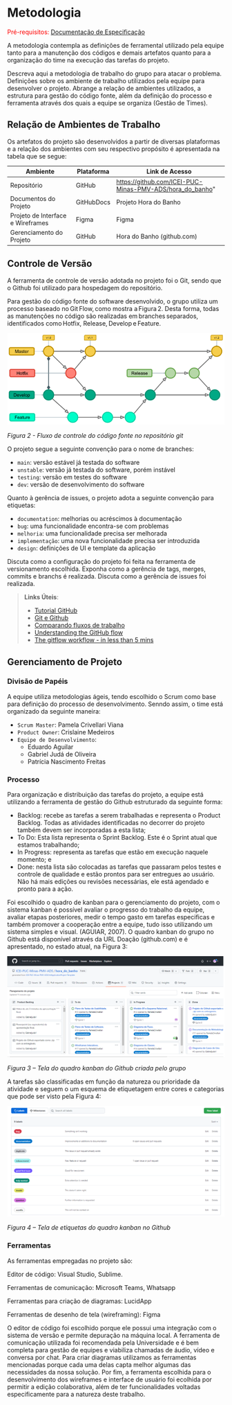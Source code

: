 
# Metodologia

<span style="color:red">Pré-requisitos: <a href="2-Especificação do Projeto.md"> Documentação de Especificação</a></span>

A metodologia contempla as definições de ferramental utilizado pela equipe tanto para a manutenção dos códigos e demais artefatos quanto para a organização do time na execução das tarefas do projeto.

Descreva aqui a metodologia de trabalho do grupo para atacar o problema. Definições sobre os ambiente de trabalho utilizados pela equipe para desenvolver o projeto. Abrange a relação de ambientes utilizados, a estrutura para gestão do código fonte, além da definição do processo e ferramenta através dos quais a equipe se organiza (Gestão de Times).

## Relação de Ambientes de Trabalho

Os artefatos do projeto são desenvolvidos a partir de diversas plataformas e a relação dos ambientes com seu respectivo propósito é apresentada na tabela que se segue:

|Ambiente |Plataforma | Link de Acesso|
|---|---|---|
|Repositório| GitHub| https://github.com/ICEI-PUC-Minas-PMV-ADS/hora_do_banho"| 
|Documentos do Projeto| GitHubDocs | Projeto Hora do Banho|
|Projeto de Interface e Wireframes| Figma| Figma|
|Gerenciamento do Projeto| GitHub| Hora do Banho (github.com)|

## Controle de Versão

A ferramenta de controle de versão adotada no projeto foi o Git, sendo que o Github foi utilizado para hospedagem do repositório.

Para gestão do código fonte do software desenvolvido, o grupo utiliza um processo baseado no Git Flow, como mostra a Figura 2. Desta forma, todas as manutenções no código são realizadas em branches separados, identificados como Hotfix, Release, Develop e Feature.  

<img src="https://github.com/ICEI-PUC-Minas-PMV-ADS/hora_do_banho/blob/main/docs/img/gitFlow.png">

*Figura 2 - Fluxo de controle do código fonte no repositório git*

O projeto segue a seguinte convenção  para o nome de branches:

- `main`: versão estável já testada do software
- `unstable`: versão já testada do software, porém instável
- `testing`: versão em testes do software
- `dev`: versão de desenvolvimento do software

Quanto à gerência de issues, o projeto adota a seguinte convenção para
etiquetas:

- `documentation`: melhorias ou acréscimos à documentação
- `bug`: uma funcionalidade encontra-se com problemas
- `melhoria`: uma funcionalidade precisa ser melhorada
- `implementação`: uma nova funcionalidade precisa ser introduzida
- `design`: definições de UI e template da aplicação

Discuta como a configuração do projeto foi feita na ferramenta de versionamento escolhida. Exponha como a gerência de tags, merges, commits e branchs é realizada. Discuta como a gerência de issues foi realizada.

> **Links Úteis**:
> - [Tutorial GitHub](https://guides.github.com/activities/hello-world/)
> - [Git e Github](https://www.youtube.com/playlist?list=PLHz_AreHm4dm7ZULPAmadvNhH6vk9oNZA)
>  - [Comparando fluxos de trabalho](https://www.atlassian.com/br/git/tutorials/comparing-workflows)
> - [Understanding the GitHub flow](https://guides.github.com/introduction/flow/)
> - [The gitflow workflow - in less than 5 mins](https://www.youtube.com/watch?v=1SXpE08hvGs)

## Gerenciamento de Projeto

### Divisão de Papéis

A equipe utiliza metodologias ágeis, tendo escolhido o Scrum como base para definição do processo de desenvolvimento.
Senndo assim, o time está organizado da seguinte maneira:

- `Scrum Master`: Pamela Crivellari Viana
- `Product Owner`: Crislaine Medeiros
- `Equipe de Desenvolvimento`:
  - Eduardo Aguilar
  - Gabriel Judá de Oliveira
  - Patrícia Nascimento Freitas

### Processo

Para organização e distribuição das tarefas do projeto, a equipe está utilizando a ferramenta de gestão do Github estruturado da seguinte forma:

- Backlog: recebe as tarefas a serem trabalhadas e representa o Product Backlog. Todas as atividades identificadas no decorrer do projeto também devem ser incorporadas a esta lista;
- To Do: Esta lista representa o Sprint Backlog. Este é o Sprint atual que estamos trabalhando;
- In Progress: representa as tarefas que estão em execução naquele momento; e
- Done: nesta lista são colocadas as tarefas que passaram pelos testes e controle de qualidade e estão prontos para ser entregues ao usuário. Não há mais edições ou revisões necessárias, ele está agendado e pronto para a ação.

Foi escolhido o quadro de kanban para o gerenciamento do projeto, com o sistema kanban é possível avaliar o progresso do trabalho da equipe, avaliar etapas posteriores, medir o tempo gasto em tarefas especificas e também promover a cooperação entre a equipe, tudo isso utilizando um sistema simples e visual. (AGUIAR, 2007). O quadro kanban do grupo no Github está disponível através da URL Doação (github.com) e é apresentado, no estado atual, na Figura 3:

<img src="https://github.com/ICEI-PUC-Minas-PMV-ADS/hora_do_banho/blob/main/docs/img/kanban.png">

*Figura 3 – Tela do quadro kanban do Github criada pelo grupo*

A tarefas são classificadas em função da natureza ou prioridade da atividade e seguem o um esquema de etiquetagem entre cores e categorias que pode ser visto pela Figura 4:

<img src="https://github.com/ICEI-PUC-Minas-PMV-ADS/hora_do_banho/blob/main/docs/img/labels.png">

*Figura 4 – Tela de etiquetas do quadro kanban no Github*

### Ferramentas

As ferramentas empregadas no projeto são:

<p>Editor de código: Visual Studio, Sublime.</p>
<p>Ferramentas de comunicação: Microsoft Teams, Whatsapp</p>
<p>Ferramentas para criação de diagramas: LucidApp</p>
<p>Ferramentas de desenho de tela (wireframing): Figma</p>

O editor de código foi escolhido porque ele possui uma integração com o sistema de versão e permite depuração na máquina local. A ferramenta de comunicação utilizada foi recomendada pela Universidade e é bem completa para gestão de equipes e viabiliza chamadas de áudio, vídeo e conversa por chat. Para criar diagramas utilizamos as ferramentas mencionadas porque cada uma delas capta melhor algumas das necessidades da nossa solução. Por fim, a ferramenta escolhida para o desenvolvimento dos wireframes e interface de usuário foi ecolhida por permitir a edição colaborativa, além de ter funcionalidades voltadas especificamente para a natureza deste trabalho.
 
